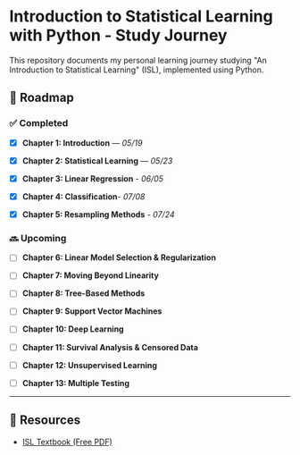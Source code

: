 # Introduction to Statistical Learning with Python - Study Journey



This repository documents my personal learning journey studying "An Introduction to Statistical Learning" (ISL), implemented using Python.





## 🧭 Roadmap

### ✅ Completed


- [x] **Chapter 1: Introduction** — *05/19*


- [x] **Chapter 2: Statistical Learning** — *05/23*


- [x] **Chapter 3: Linear Regression** - *06/05*


- [x] **Chapter 4: Classification**- *07/08*


- [x] **Chapter 5: Resampling Methods** - *07/24*

### 🔜 Upcoming

- [ ] **Chapter 6: Linear Model Selection & Regularization**


- [ ] **Chapter 7: Moving Beyond Linearity**


- [ ] **Chapter 8: Tree-Based Methods**


- [ ] **Chapter 9: Support Vector Machines**


- [ ] **Chapter 10: Deep Learning**


- [ ] **Chapter 11: Survival Analysis & Censored Data**


- [ ] **Chapter 12: Unsupervised Learning**


- [ ] **Chapter 13: Multiple Testing**



---


## 📌 Resources





- [ISL Textbook (Free PDF)](https://www.statlearning.com/)
